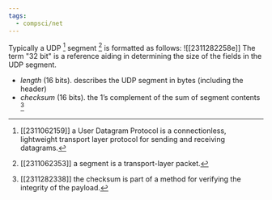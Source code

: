 ```yaml
---
tags:
  - compsci/net
---
```

Typically a UDP [^1] segment [^2] is formatted as follows:
![[2311282258e]] The term "32 bit" is a reference aiding in determining the size of the fields in the UDP segment.
- *length* (16 bits). describes the UDP segment in bytes (including the header)
- *checksum* (16 bits). the 1’s complement of the sum of segment contents [^3]

[^1]: [[2311062159]] a User Datagram Protocol is a connectionless, lightweight transport layer protocol for sending and receiving datagrams.
[^2]: [[2311062353]] a segment is a transport-layer packet.
[^3]: [[2311282338]] the checksum is part of a method for verifying the integrity of the payload.